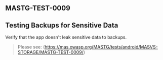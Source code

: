 ##  MASTG-TEST-0009

## Testing Backups for Sensitive Data

Verify that the app doesn't leak sensitive data to backups.

> Please see: (https://mas.owasp.org/MASTG/tests/android/MASVS-STORAGE/MASTG-TEST-0009/)